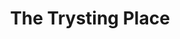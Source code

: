 ---
title: The Trysting Place
year: 1923
opening_date: 1923-01-30
closing_date: 
layout: productions
image:
image_caption:
image_credit:
playbill:
category:
Theatre: Theatre Jacksonville
cast:
  Bertha Snyder: Jessie Briggs
  Charles W. Crooke, Jr.: Rupert Smith
  Frank Stringfellow: Launcelot Briggs
  Fred L. Mulliken: Mysterious Voice
  Helen Mullikin: Mrs. Curtis
  Mrs. C.A. Bisbee: Mrs. Briggs
  Ted Silber: Mr. Ingoldsby
crew:
  Stage Decoration/Props: 
    - Marion Adams
    - Mrs. F.L. Mullikin
understudies:
orchestra:
external_links:
---